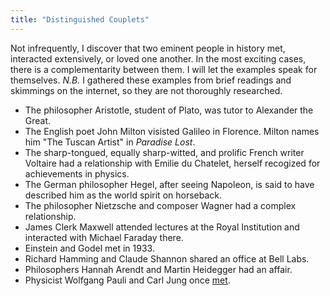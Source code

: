 ```yaml
---
title: "Distinguished Couplets"
---
```


Not infrequently, I discover that two eminent people in history met, interacted extensively, or loved one another. In the most exciting cases, there is a complementarity between them. I will let the examples speak for themselves. _N.B._ I gathered these examples from brief readings and skimmings on the internet, so they are not thoroughly researched.

* The philosopher Aristotle, student of Plato, was tutor to Alexander the Great.
* The English poet John Milton visisted Galileo in Florence. Milton names him "The Tuscan Artist" in _Paradise Lost_.
* The sharp-tongued, equally sharp-witted, and prolific French writer Voltaire had a relationship with Emilie du Chatelet, herself recogized for achievements in physics.
* The German philosopher Hegel, after seeing Napoleon, is said to have described him as the world spirit on horseback.
* The philosopher Nietzsche and composer Wagner had a complex relationship.
* James Clerk Maxwell attended lectures at the Royal Institution and interacted with Michael Faraday there.
* Einstein and Godel met in 1933.
* Richard Hamming and Claude Shannon shared an office at Bell Labs.
* Philosophers Hannah Arendt and Martin Heidegger had an affair.
* Physicist Wolfgang Pauli and Carl Jung once [met](https://www.themarginalian.org/2017/03/09/atom-and-archetype-pauli-jung/).